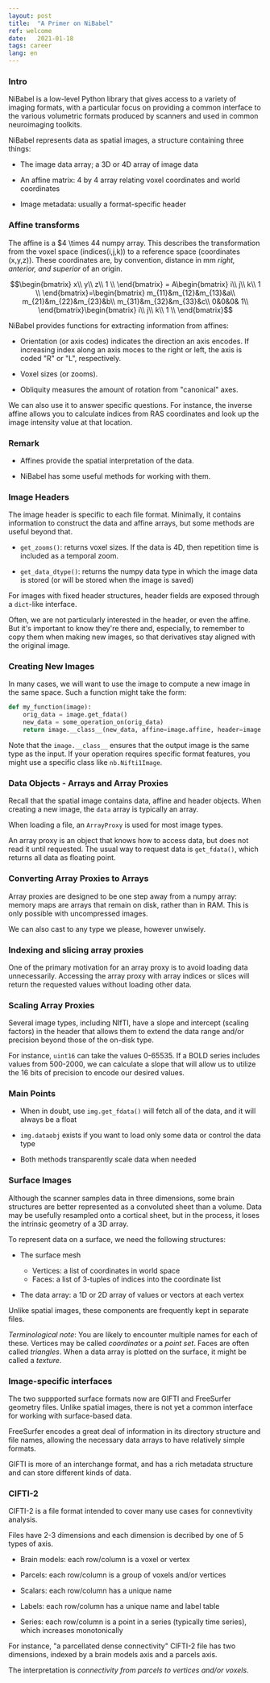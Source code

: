 ```yaml
---
layout: post
title:  "A Primer on NiBabel"
ref: welcome
date:   2021-01-18
tags: career
lang: en
---
```


### Intro
NiBabel is a low-level Python library that gives access to a variety of imaging formats, with a particular focus on providing a common interface to the various volumetric formats produced by scanners and used in common neuroimaging toolkits.

NiBabel represents data as spatial images, a structure containing three things:
+ The image data array; a 3D or 4D array of image data

+ An affine matrix: 4 by 4 array relating voxel coordinates and world coordinates

+ Image metadata: usually a format-specific header


### Affine transforms

The affine is a $4 \times 44 numpy array. This describes the transformation from the voxel space (indices(i,j,k)) to a reference space (coordinates (x,y,z)). These coordinates are, by convention, distance in mm _right, anterior, and superior_ of an origin.

$$\begin{bmatrix}
x\\
y\\ 
z\\
1 \\
\end{bmatrix} = A\begin{bmatrix}
i\\
j\\ 
k\\
1 \\
\end{bmatrix}=\begin{bmatrix}
m_{11}&m_{12}&m_{13}&a\\
m_{21}&m_{22}&m_{23}&b\\
m_{31}&m_{32}&m_{33}&c\\
0&0&0& 1\\
\end{bmatrix}\begin{bmatrix}
i\\
j\\ 
k\\
1 \\
\end{bmatrix}$$

NiBabel provides functions for extracting information from affines:

+ Orientation (or axis codes) indicates the direction an axis encodes. If increasing index along an axis moces to the right or left, the axis is coded "R" or "L", respectively.

+ Voxel sizes (or zooms).

+ Obliquity measures the amount of rotation from "canonical" axes.

We can also use it to answer specific questions. For instance, the inverse affine allows you to calculate indices from RAS coordinates and look up the image intensity value at that location.

### Remark

+ Affines provide the spatial interpretation of the data.


+ NiBabel has some useful methods for working with them.

### Image Headers
The image header is specific to each file format. Minimally, it contains information to construct the data and affine arrays, but some methods are useful beyond that.

+ `get_zooms()`: returns voxel sizes. If the data is 4D, then repetition time is included as a temporal zoom.

+ `get_data_dtype()`: returns the numpy data type in which the image data is stored (or will be stored when the image is saved)

For images with fixed header structures, header fields are exposed through a `dict`-like interface.

Often, we are not particularly interested in the header, or even the affine. But it's important to know they're there and, especially, to remember to copy them when making new images, so that derivatives stay aligned with the original image.

### Creating New Images

In many cases, we will want to use the image to compute a new image in the same space. Such a function might take the form:
```python
def my_function(image):
    orig_data = image.get_fdata()
    new_data = some_operation_on(orig_data)
    return image.__class__(new_data, affine=image.affine, header=image.header)
```

Note that the `image.__class__` ensures that the output image is the same type as the input. If your operation requires specific format features, you might use a specific class like `nb.Nifti1Image`.



### Data Objects - Arrays and Array Proxies

Recall that the spatial image contains data, affine and header objects. When creating a new image, the `data` array is typically an array.

When loading a file, an `ArrayProxy` is used for most image types.

An array proxy is an object that knows how to access data, but does not read it until requested. The usual way to request data is `get_fdata()`, which returns all data as floating point.

### Converting Array Proxies to Arrays


Array proxies are designed to be one step away from a numpy array: memory maps are arrays that remain on disk, rather than in RAM. This is only possible with uncompressed images.

We can also cast to any type we please, however unwisely.

### Indexing and slicing array proxies

One of the primary motivation for an array proxy is to avoid loading data unnecessarily. Accessing the array proxy with array indices or slices will return the requested values without loading other data.


### Scaling Array Proxies

Several image types, including NIfTI, have a slope and intercept (scaling factors) in the header that allows them to extend the data range and/or precision beyond those of the on-disk type.

For instance, `uint16` can take the values 0-65535. If a BOLD series includes values from 500-2000, we can calculate a slope that will allow us to utilize the 16 bits of precision to encode our desired values.
### Main Points

+ When in doubt, use `img.get_fdata()` will fetch all of the data, and it will always be a float

+ `img.dataobj` exists if you want to load only some data or control the data type

+ Both methods transparently scale data when needed

### Surface Images

Although the scanner samples data in three dimensions, some brain structures are better represented as a convoluted sheet than a volume. Data may be usefully resampled onto a cortical sheet, but in the process, it loses the intrinsic geometry of a 3D array.

To represent data on a surface, we need the following structures:

+ The surface mesh
  + Vertices: a list of coordinates in world space
  + Faces: a list of 3-tuples of indices into the coordinate list

+ The data array: a 1D or 2D array of values or vectors at each vertex

Unlike spatial images, these components are frequently kept in separate files.

_Terminological note_: You are likely to encounter multiple names for each of these. Vertices may be called _coordinates_ or a _point set_. Faces are often called _triangles_. When a data array is plotted on the surface, it might be called a _texture_. 

### Image-specific interfaces

The two suppported surface formats now are GIFTI and FreeSurfer geometry files. Unlike spatial images, there is not yet a common interface for working with surface-based data.

FreeSurfer encodes a great deal of information in its directory structure and file names, allowing the necessary data arrays to have relatively simple formats.

GIFTI is more of an interchange format, and has a rich metadata structure and can store different kinds of data.

### CIFTI-2
CIFTI-2 is a file format intended to cover many use cases for connevtivity analysis.

Files have 2-3 dimensions and each dimension is decribed by one of 5 types of axis.

+ Brain models: each row/column is a voxel or vertex

+ Parcels: each row/column is a group of voxels and/or vertices

+ Scalars: each row/column has a unique name

+ Labels: each row/column has a unique name and label table

+ Series: each row/column is a point in a series (typically time series), which increases monotonically

For instance, "a parcellated dense connectivity" CIFTI-2 file has two dimensions, indexed by a brain models axis and a parcels axis. 

The interpretation is _connectivity from parcels to vertices and/or voxels_.